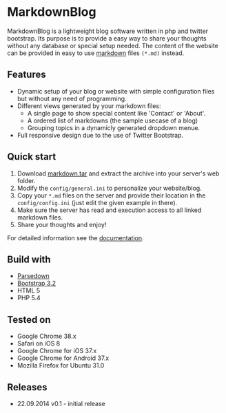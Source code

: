 # MarkdownBlog

MarkdownBlog is a lightweight blog software written in php and twitter bootstrap. Its purpose is to provide a easy way to share your thoughts without any database or special setup needed.
The content of the website can be provided in easy to use [markdown](http://de.wikipedia.org/wiki/Markdown) files `(*.md)` instead. 

## Features
- Dynamic setup of your blog or website with simple configuration files but without any need of programming.
- Different views generated by your markdown files:
  - A single page to show special content like 'Contact' or 'About'.
  - A ordered list of markdowns (the sample usecase of a blog)
  - Grouping topics in a dynamicly generated dropdown menue.
- Full responsive design due to the use of Twitter Bootstrap.

## Quick start

1. Download [markdown.tar](https://github.com/phgamper/markdown_blog/releases) and extract the archive into your server's web folder. 
2. Modify the `config/general.ini` to personalize your website/blog.
3. Copy your `*.md` files on the server and provide their location in the `config/config.ini` (just edit the given example in there). 
4. Make sure the server has read and execution access to all linked markdown files.
5. Share your thoughts and enjoy!

For detailed information see the [documentation](https://github.com/phgamper/markdown_blog/blob/master/doc.md).

## Build with

- [Parsedown](http://parsedown.org)
- [Bootstrap 3.2](http://getbootstrap.com/)
- HTML 5
- PHP 5.4

## Tested on

- Google Chrome 38.x
- Safari on iOS 8
- Google Chrome for iOS 37.x
- Google Chrome for Android 37.x
- Mozilla Firefox for Ubuntu 31.0

## Releases

- 22.09.2014  v0.1 - initial release

